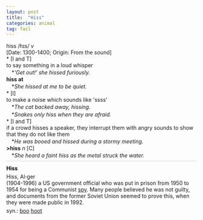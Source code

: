 ```yaml
---
layout: post
title:  "Hiss"
categories: animal
tag: fail
---
```

<DIV style="MARGIN: 0px 0px 5px">hiss /hɪs/ <I>v</I> <BR>[Date: 1300-1400; Origin: From the sound]<BR>* [I and T] <BR>to say something in a loud whisper<BR>　*<I>'Get out!' she hissed furiously.</I><BR><B>hiss at</B><BR>　*<I>She hissed at me to be quiet.</I><BR>* [I] <BR>to make a noise which sounds like 'ssss'<BR>　*<I>The cat backed away, hissing.</I><BR>　*<I>Snakes only hiss when they are afraid.</I><BR>* [I and T] <BR>if a crowd hisses a speaker, they interrupt them with angry sounds to show that they do not like them<BR>　*<I>He was booed and hissed during a stormy meeting.</I><BR><B>&gt;hiss</B> <I>n</I> [C] <BR>　*<I>She heard a faint hiss as the metal struck the water.</I></DIV>
<DIV style="BORDER-TOP: #c7d4dc 1px solid; PADDING-BOTTOM: 0px; PADDING-TOP: 5px; PADDING-LEFT: 0px; PADDING-RIGHT: 0px"></DIV>
<DIV style="MARGIN: 5px 0px">
<DIV style="WIDTH: 100%">
<DIV style="FLOAT: left; LINE-HEIGHT: normal"></DIV>
<DIV style="WIDTH: 100%; OVERFLOW-X: hidden">
<DIV style="COLOR: #808080; MARGIN: 0px 0px 5px; LINE-HEIGHT: normal"><SPAN style="FONT-SIZE: 10.5pt; COLOR: #000000; LINE-HEIGHT: normal"><B>Hiss</B></SPAN> </DIV>
<DIV style="MARGIN: 0px 0px 5px">Hiss, Al<B>·</B>ger<BR>(1904-1996) a US government official who was put in prison from 1950 to 1954 for being a Communist <A href="{{ site.baseurl }}/spy"><U>spy</U></A>. Many people believed he was not guilty, and documents from the former Soviet Union seemed to prove this, when they were made public in 1992.</DIV>
<DIV style="MARGIN: 0px 0px 5px">
<DIV style="MARGIN: 4px 0px">syn.: <A href="{{ site.baseurl }}/boo"><U>boo</U></A> <A href="{{ site.baseurl }}/hoot"><U>hoot</U></A></DIV></DIV>
